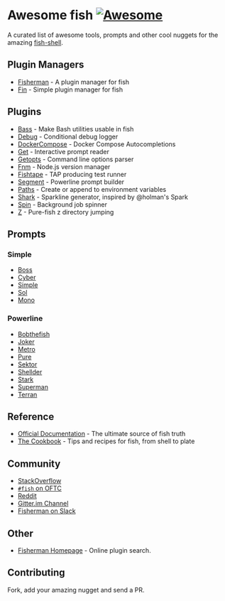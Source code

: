 # Awesome fish [![Awesome](https://cdn.rawgit.com/sindresorhus/awesome/d7305f38d29fed78fa85652e3a63e154dd8e8829/media/badge.svg)](https://github.com/sindresorhus/awesome)
A curated list of awesome tools, prompts and other cool nuggets for the amazing [fish-shell](https://github.com/fish-shell/fish-shell).

## Plugin Managers
- [Fisherman](https://github.com/fisherman/fisherman) - A plugin manager for fish
- [Fin](https://github.com/fisherman/fin) - Simple plugin manager for fish

## Plugins
- [Bass](https://github.com/edc/bass) - Make Bash utilities usable in fish
- [Debug](https://github.com/fisherman/debug) - Conditional debug logger
- [DockerCompose](https://github.com/brgmnn/fish-docker-compose) - Docker Compose Autocompletions
- [Get](https://github.com/fisherman/get) - Interactive prompt reader
- [Getopts](https://github.com/fisherman/getopts) - Command line options parser
- [Fnm](https://github.com/fisherman/fnm) - Node.js version manager
- [Fishtape](https://github.com/fisherman/fishtape) - TAP producing test runner
- [Segment](https://github.com/fisherman/segment) - Powerline prompt builder
- [Paths](https://github.com/fisherman/paths) - Create or append to environment variables
- [Shark](https://github.com/fisherman/shark) - Sparkline generator, inspired by @holman's Spark
- [Spin](https://github.com/fisherman/spin) - Background job spinner
- [Z](https://github.com/fisherman/z) - Pure-fish z directory jumping

## Prompts
### Simple
- [Boss](https://github.com/fisherman/boss)
- [Cyber](https://github.com/fisherman/cyber)
- [Simple](https://github.com/fisherman/simple)
- [Sol](https://github.com/fisherman/sol)
- [Mono](https://github.com/fisherman/mono)

### Powerline
- [Bobthefish](https://github.com/oh-my-fish/theme-bobthefish)
- [Joker](https://github.com/fisherman/joker)
- [Metro](https://github.com/fisherman/metro)
- [Pure](https://github.com/rafaelrinaldi/pure)
- [Sektor](https://github.com/fisherman/sektor)
- [Shellder](https://github.com/simnalamburt/shellder)
- [Stark](https://github.com/fisherman/stark)
- [Superman](https://github.com/fisherman/superman)
- [Terran](https://github.com/fisherman/terran)

## Reference
- [Official Documentation](http://fishshell.com/docs/current/index.html) - The ultimate source of fish truth
- [The Cookbook](https://github.com/jbucaran/fish-shell-cookbook) - Tips and recipes for fish, from shell to plate

## Community
- [StackOverflow](http://stackoverflow.com/questions/tagged/fish)
- [`#fish` on OFTC](https://webchat.oftc.net/?channels=fish)
- [Reddit](https://www.reddit.com/r/fishshell/)
- [Gitter.im Channel](https://gitter.im/fish-shell/fish-shell)
- [Fisherman on Slack](https://fisherman-wharf.herokuapp.com)

## Other
- [Fisherman Homepage](http://fisherman.github.io) - Online plugin search.

## Contributing
Fork, add your amazing nugget and send a PR.
